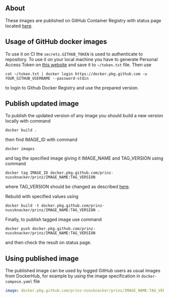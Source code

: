 ## About
These images are published on GitHub Container Registry with status page located [here](https://github.com/prinz-nussknacker/prinz/packages/).


## Usage of GitHub docker images
To use it on CI the `secrets.GITHUB_TOKEN` is used to authenticate to repository.
To use it on your local machine you have to generate Personal Access Token
on [this website](https://github.com/settings/tokens) and save it to `~/token.txt` file. Then use
```
cat ~/token.txt | docker login https://docker.pkg.github.com -u YOUR_GITHUB_USERNAME --password-stdin
```
to login to Github Docker Registry and use the prepared version.

## Publish updated image
To publish the updated version of any image you should build a new version locally with command
```
docker build .
```
then find IMAGE_ID with command
```
docker images
```
and tag the specified image giving it IMAGE_NAME and TAG_VERSION using command
```
docker tag IMAGE_ID docker.pkg.github.com/prinz-nussknacker/prinz/IMAGE_NAME:TAG_VERSION
```
where TAG_VERSION should be changed as described [here](https://semver.org/).

Rebuild with specified values using

```
docker build -t docker.pkg.github.com/prinz-nussknacker/prinz/IMAGE_NAME:TAG_VERSION .
```

Finally, to publish tagged image use command
```
docker push docker.pkg.github.com/prinz-nussknacker/prinz/IMAGE_NAME:TAG_VERSION
```
and then check the result on status page.

## Using published image

The published  image can be used by logged GitHub users as usual images from DockerHub,
for example by using the image specification in `docker-compose.yaml` file

```yaml
image: docker.pkg.github.com/prinz-nussknacker/prinz/IMAGE_NAME:TAG_VERSION
```
